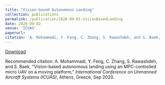 ```yaml
---
title: "Vision-based Autonomous Landing"
collection: publications
permalink: /publication/2020-09-01-VisionBasedLanding
date: 2020-09-02
venue: 'ICUAS'
paperurl:
citation: 'A. Mohammadi, Y. Feng, C. Zhang, S. Rawashdeh, and S. Baek, &quot;Vision-based autonomous landing using an MPC-controlled micro UAV on a moving platform,&quot; <i>International Conference on Unmanned Aircraft Systems</i>, Athens, Greece, Sep 2020.'
---
```


<a href='https://stanbaek.github.io/files/Autonomous_Landing_2020.pdf'>Download</a>

Recommended citation: A. Mohammadi, Y. Feng, C. Zhang, S. Rawashdeh, and S. Baek, "Vision-based autonomous landing using an MPC-controlled micro UAV on a moving platform," <i>International Conference on Unmanned Aircraft Systems (ICUAS)</i>, Athens, Greece, Sep 2020.
